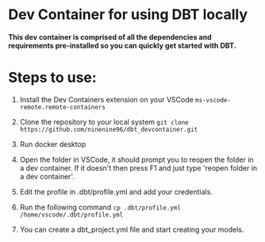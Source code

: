 # Dev Container for using DBT locally
#### This dev container is comprised of all the dependencies and requirements pre-installed so you can quickly get started with DBT.

# Steps to use:
1. Install the Dev Containers extension on your VSCode 
	`ms-vscode-remote.remote-containers`

2. Clone the repository to your local system
	`git clone https://github.com/ninenine96/dbt_devcontainer.git`

3. Run docker desktop

4. Open the folder in VSCode, it should prompt you to reopen the folder in a dev container. If it doesn't then press F1 and just type 'reopen folder in a dev container'.
5. Edit the profile in .dbt/profile.yml and add your credentials.
6. Run the following command
`cp .dbt/profile.yml /home/vscode/.dbt/profile.yml`
7. You can create a dbt_project.yml file and start creating your models.